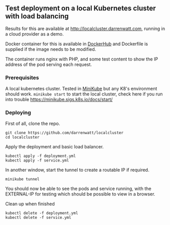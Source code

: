 ## Test deployment on a local Kubernetes cluster with load balancing

Results for this are available at http://localcluster.darrenwatt.com, running in a cloud provider as a demo.

Docker container for this is available in [DockerHub](https://hub.docker.com/repository/docker/darrenwatt/localcluster) and Dockerfile is supplied if the image needs to be modified.

The container runs nginx with PHP, and some test content to show the IP address of the pod serving each request.

### Prerequisites

A local kubernetes cluster. Tested in [MiniKube](https://minikube.sigs.k8s.io/docs/) but any K8's environment should work.
`minikube start` to start the local cluster, check here if you run into trouble https://minikube.sigs.k8s.io/docs/start/

### Deploying

First of all, clone the repo.
```
git clone https://github.com/darrenwatt/localcluster
cd localcluster
```

Apply the deployment and basic load balancer.
```
kubectl apply -f deployment.yml
kubectl apply -f service.yml
```

In another window, start the tunnel to create a routable IP if required.
```
minikube tunnel
``` 

You should now be able to see the pods and service running, with the EXTERNAL-IP for testing which should be possible to view in a browser.


Clean up when finished
```
kubectl delete -f deployment.yml
kubectl delete -f service.yml
```
